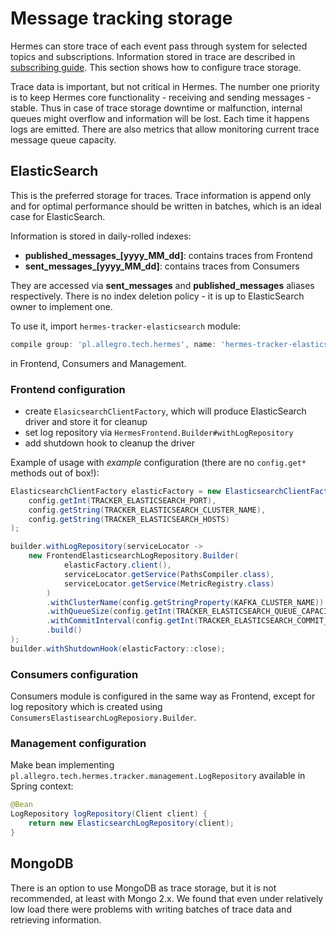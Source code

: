 # Message tracking storage

Hermes can store trace of each event pass through system for selected topics and subscriptions. Information stored in
trace are described in [subscribing guide](/user/subscribing). This section shows how to configure trace storage.

Trace data is important, but not critical in Hermes. The number one priority is to keep Hermes core functionality -
receiving and sending messages - stable. Thus in case of trace storage downtime or malfunction, internal queues might
overflow and information will be lost. Each time it happens logs are emitted. There are also metrics that allow monitoring
current trace message queue capacity.

## ElasticSearch

This is the preferred storage for traces. Trace information is append only and for optimal performance should be written
in batches, which is an ideal case for ElasticSearch.

Information is stored in daily-rolled indexes:

* **published_messages_[yyyy_MM_dd]**: contains traces from Frontend
* **sent_messages_[yyyy_MM_dd]**: contains traces from Consumers

They are accessed via **sent_messages** and **published_messages** aliases respectively. There is no index deletion
policy - it is up to ElasticSearch owner to implement one.

To use it, import `hermes-tracker-elasticsearch` module:

```groovy
compile group: 'pl.allegro.tech.hermes', name: 'hermes-tracker-elasticsearch', version: versions.hermes
```

in Frontend, Consumers and Management.

### Frontend configuration

* create `ElasicsearchClientFactory`, which will produce ElasticSearch driver and store it for cleanup
* set log repository via `HermesFrontend.Builder#withLogRepository`
* add shutdown hook to cleanup the driver

Example of usage with *example* configuration (there are no `config.get*` methods out of box!):

```java
ElasticsearchClientFactory elasticFactory = new ElasticsearchClientFactory(
    config.getInt(TRACKER_ELASTICSEARCH_PORT),
    config.getString(TRACKER_ELASTICSEARCH_CLUSTER_NAME),
    config.getString(TRACKER_ELASTICSEARCH_HOSTS)
);

builder.withLogRepository(serviceLocator ->
    new FrontendElasticsearchLogRepository.Builder(
            elasticFactory.client(),
            serviceLocator.getService(PathsCompiler.class),
            serviceLocator.getService(MetricRegistry.class)
        )
        .withClusterName(config.getStringProperty(KAFKA_CLUSTER_NAME))
        .withQueueSize(config.getInt(TRACKER_ELASTICSEARCH_QUEUE_CAPACITY))
        .withCommitInterval(config.getInt(TRACKER_ELASTICSEARCH_COMMIT_INTERVAL))
        .build()
);
builder.withShutdownHook(elasticFactory::close);
```

### Consumers configuration

Consumers module is configured in the same way as Frontend, except for log repository which is created using
`ConsumersElastisearchLogReposiory.Builder`.

### Management configuration

Make bean implementing `pl.allegro.tech.hermes.tracker.management.LogRepository` available in Spring context:

```java
@Bean
LogRepository logRepository(Client client) {
    return new ElasticsearchLogRepository(client);
}
```

## MongoDB

There is an option to use MongoDB as trace storage, but it is not recommended, at least with Mongo 2.x. We found that
even under relatively low load there were problems with writing batches of trace data and retrieving information.
